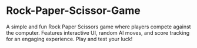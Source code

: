 # Rock-Paper-Scissor-Game
A simple and fun Rock Paper Scissors game where players compete against the computer. Features interactive UI, random AI moves, and score tracking for an engaging experience. Play and test your luck!
